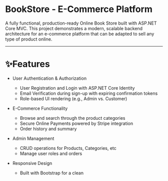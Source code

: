 # BookStore - E-Commerce Platform
A fully functional, production-ready Online Book Store built with ASP.NET Core MVC. This project demonstrates a modern, scalable backend architecture for an e-commerce platform that can be adapted to sell any type of product online.

---

# ✨Features
- User Authentication & Authorization
  * User Registration and Login with ASP.NET Core Identity
  * Email Verification during sign-up with expiring confirmation tokens
  * Role-based UI rendering (e.g., Admin vs. Customer)


- E-Commerce Functionality
  * Browse and search through the product categories
  * Secure Online Payments powered by Stripe integration
  * Order history and summary

- Admin Management
  * CRUD operations for Products, Categories, etc
  * Manage user roles and orders


- Responsive Design
  * Built with Bootstrap for a clean
